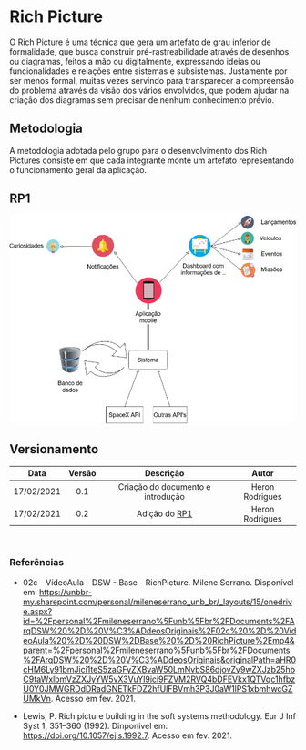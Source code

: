 # Rich Picture

O Rich Picture é uma técnica que gera um artefato de grau inferior de formalidade, que busca construir pré-rastreabilidade através de desenhos ou diagramas, feitos a mão ou digitalmente, expressando ideias ou funcionalidades e relações entre sistemas e subsistemas. Justamente por ser menos formal, muitas vezes servindo para transparecer a compreensão do problema através da visão dos vários envolvidos, que podem ajudar na criação dos diagramas sem precisar de nenhum conhecimento prévio.

## Metodologia

A metodologia adotada pelo grupo para o desenvolvimento dos Rich Pictures consiste em que cada integrante monte um artefato representando o funcionamento geral da aplicação.

## RP1 

![RP1](../../../assets/img/richPicture/rich-picture-geral.png)

## Versionamento

|Data|Versão|Descrição|Autor|
|:--------:|:---:|:-------------------: |:-----------------------:|
|17/02/2021| 0.1 | Criação do documento e introdução | Heron Rodrigues |
|17/02/2021| 0.2 | Adição do [RP1](#rp1) | Heron Rodrigues |

</br>

### Referências

- 02c - VídeoAula - DSW - Base - RichPicture. Milene Serrano. Disponível em: <https://unbbr-my.sharepoint.com/personal/mileneserrano_unb_br/_layouts/15/onedrive.aspx?id=%2Fpersonal%2Fmileneserrano%5Funb%5Fbr%2FDocuments%2FArqDSW%20%2D%20V%C3%ADdeosOriginais%2F02c%20%2D%20VideoAula%20%2D%20DSW%2DBase%20%2D%20RichPicture%2Emp4&parent=%2Fpersonal%2Fmileneserrano%5Funb%5Fbr%2FDocuments%2FArqDSW%20%2D%20V%C3%ADdeosOriginais&originalPath=aHR0cHM6Ly91bmJici1teS5zaGFyZXBvaW50LmNvbS86djovZy9wZXJzb25hbC9taWxlbmVzZXJyYW5vX3VuYl9ici9FZVM2RVQ4bDFEVkx1QTVqc1hfbzU0Y0JMWGRDdDRadGNETkFDZ2hfUlFBVmh3P3J0aW1lPS1xbmhwcGZUMkVn>. Acesso em fev. 2021.

- Lewis, P. Rich picture building in the soft systems methodology. Eur J Inf Syst 1, 351–360 (1992). Dinponivel em: <https://doi.org/10.1057/ejis.1992.7>. Acesso em fev. 2021.